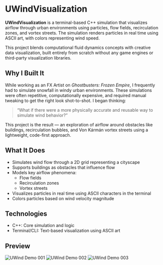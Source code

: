 # UWindVisualization

**UWindVisualization** is a terminal-based C++ simulation that visualizes airflow through urban environments using particles, flow fields, recirculation zones, and vortex streets. The simulation renders particles in real time using ASCII art, with colors representing wind speed.

This project blends computational fluid dynamics concepts with creative data visualization, built entirely from scratch without any game engines or third-party visualization libraries.

## Why I Built It

While working as an FX Artist on *Ghostbusters: Frozen Empire*, I frequently had to simulate snowfall in windy urban environments. These simulations were often repetitive, computationally expensive, and required manual tweaking to get the right look shot-to-shot. I began thinking:

> “What if there were a more physically accurate and reusable way to simulate wind behavior?”

This project is the result — an exploration of airflow around obstacles like buildings, recirculation bubbles, and Von Kármán vortex streets using a lightweight, code-first approach.

## What It Does

- Simulates wind flow through a 2D grid representing a cityscape
- Supports buildings as obstacles that influence flow
- Models key airflow phenomena:
  - Flow fields
  - Recirculation zones
  - Vortex streets
- Visualizes particles in real time using ASCII characters in the terminal
- Colors particles based on wind velocity magnitude

## Technologies

- C++: Core simulation and logic
- Terminal/CLI: Text-based visualization using ASCII art

## Preview
![UWind Demo 001](/assets/images/UWind-demo-001.gif)
![UWind Demo 002](/assets/images/UWind-demo-002.gif)
![UWind Demo 003](/assets/images/UWind-demo-003.gif)
